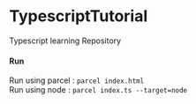 # TypescriptTutorial
Typescript learning Repository 

#### Run

Run using parcel : `parcel index.html`<br />
Run using node : `parcel index.ts --target=node`
